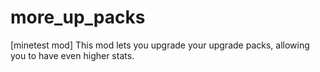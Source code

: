 # more_up_packs
[minetest mod] This mod lets you upgrade your upgrade packs, allowing you to have even higher stats.
